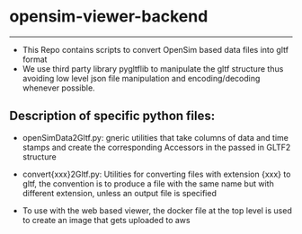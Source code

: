 # opensim-viewer-backend
-------
- This Repo contains scripts to convert OpenSim based data files into gltf format
- We use third party library pygltflib to manipulate the gltf structure thus avoiding low level json file manipulation and encoding/decoding whenever possible.

Description of specific python files:
-------------------------------------
- openSimData2Gltf.py: gneric utilities that take columns of data and time stamps and create the corresponding Accessors in the passed in GLTF2 structure
- convert{xxx}2Gltf.py: Utilities for converting files with extension {xxx} to gltf, the convention is to produce a file with the same name but with different extension, unless an output file is specified
 
- To use with the web based viewer, the docker file at the top level is used to create an image that gets uploaded to aws

